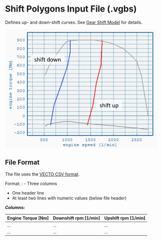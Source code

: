 Shift Polygons Input File (.vgbs)
=================================

Defines up- and down-shift curves. See [Gear Shift Model](../general/Shift.html) for details.

![](../general/pics/Shift.svg)

File Format
-----------

The file uses the [VECTO CSV format](index.html).

Format:
: -   Three columns
-   One header line
-   At least two lines with numeric values (below file header)
  
***Columns:***

| **Engine Torque [Nm]** | **Downshift rpm [1/min]** | **Upshift rpm [1/min]** |
| ---------------------- | ------------------------- | ----------------------- |
| ...                    | ...                       | ...                     |
| ...                    | ...                       | ...                     |